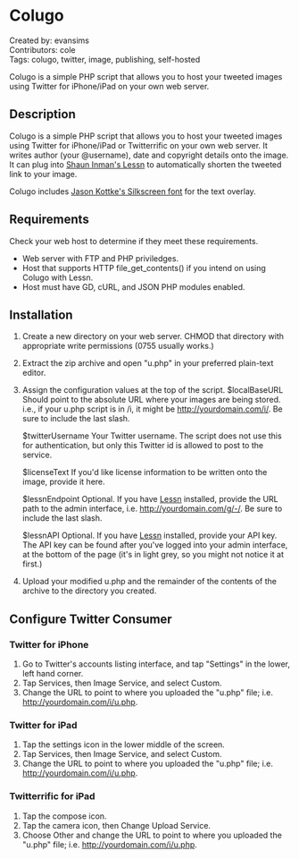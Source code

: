 # Colugo #
Created by: evansims  
Contributors: cole  
Tags: colugo, twitter, image, publishing, self-hosted  

Colugo is a simple PHP script that allows you to host your tweeted images using Twitter for iPhone/iPad on your own web server.

## Description ##

Colugo is a simple PHP script that allows you to host your tweeted images using Twitter for iPhone/iPad or Twitterrific on your own web server. It writes author (your @username), date and copyright details onto the image. It can plug into [Shaun Inman's Lessn](http://shauninman.com/archive/2009/08/17/less_n "Lessn URL shortener") to automatically shorten the tweeted link to your image.

Colugo includes [Jason Kottke's Silkscreen font]( http://kottke.org/plus/type/silkscreen/ "Silkscreen font") for the text overlay. 

## Requirements ##

Check your web host to determine if they meet these requirements.

* 	Web server with FTP and PHP priviledges.
* 	Host that supports HTTP file_get_contents() if you intend on using Colugo with Lessn.
* 	Host must have GD, cURL, and JSON PHP modules enabled.

## Installation ##

1. 	Create a new directory on your web server. CHMOD that directory with appropriate write permissions (0755 usually works.)

2.	Extract the zip archive and open "u.php" in your preferred plain-text editor.

3. 	Assign the configuration values at the top of the script.
	$localBaseURL
   	Should point to the absolute URL where your images are being stored. i.e., if your u.php script is in /i, it might be http://yourdomain.com/i/.  Be sure to include the last slash.
	
   	$twitterUsername
   	Your Twitter username. The script does not use this for authentication, but only this Twitter id is allowed to post to the service.
	
   	$licenseText
   	If you'd like license information to be written onto the image, provide it here.
	
   	$lessnEndpoint
   	Optional. If you have [Lessn](http://shauninman.com/archive/2009/08/17/less_n "Lessn URL shortener") installed, provide the URL path to the admin interface, i.e. http://yourdomain.com/g/-/.  Be sure to include the last slash.
	
   	$lessnAPI
   	Optional. If you have [Lessn](http://shauninman.com/archive/2009/08/17/less_n "Lessn URL shortener") installed, provide your API key. The API key can be found after you've logged into your admin interface, at the bottom of the page (it's in light grey, so you might not notice it  at first.)

4. 	Upload your modified u.php and the remainder of the contents of the archive to the directory you created.

## Configure Twitter Consumer ##

### Twitter for iPhone ###

1. 	Go to Twitter's accounts listing interface, and tap "Settings" in the lower, left hand corner.
2. 	Tap Services, then Image Service, and select Custom.
3. 	Change the URL to point to where you uploaded the "u.php" file; i.e. http://yourdomain.com/i/u.php.

### Twitter for iPad ###

1. 	Tap the settings icon in the lower middle of the screen.
2. 	Tap Services, then Image Service, and select Custom.
3. 	Change the URL to point to where you uploaded the "u.php" file; i.e. http://yourdomain.com/i/u.php.

### Twitterrific for iPad ###

1.	Tap the compose icon.
2.	Tap the camera icon, then Change Upload Service.
3.	Choose Other and change the URL to point to where you uploaded the "u.php" file; i.e. http://yourdomain.com/i/u.php.

